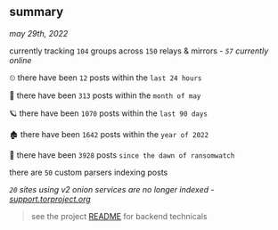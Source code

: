 
## summary
_may 29th, 2022_

currently tracking `104` groups across `150` relays & mirrors - _`57` currently online_

⏲ there have been `12` posts within the `last 24 hours`

🦈 there have been `313` posts within the `month of may`

🪐 there have been `1070` posts within the `last 90 days`

🏚 there have been `1642` posts within the `year of 2022`

🦕 there have been `3928` posts `since the dawn of ransomwatch`

there are `50` custom parsers indexing posts

_`20` sites using v2 onion services are no longer indexed - [support.torproject.org](https://support.torproject.org/onionservices/v2-deprecation/)_

> see the project [README](https://github.com/joshhighet/ransomwatch#ransomwatch--) for backend technicals
